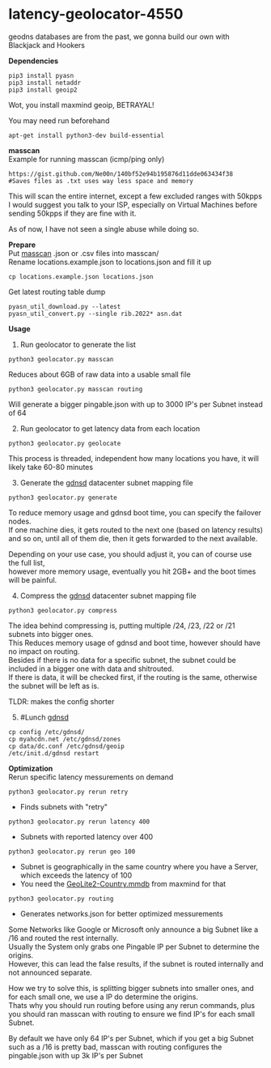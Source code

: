 # latency-geolocator-4550

geodns databases are from the past, we gonna build our own with Blackjack and Hookers

**Dependencies**<br />
```
pip3 install pyasn
pip3 install netaddr
pip3 install geoip2
```
Wot, you install maxmind geoip, BETRAYAL!

You may need run beforehand
```
apt-get install python3-dev build-essential
```

**masscan**<br />
Example for running masscan (icmp/ping only)
```
https://gist.github.com/Ne00n/140bf52e94b195876d11dde063434f38
#Saves files as .txt uses way less space and memory
```
This will scan the entire internet, except a few excluded ranges with 50kpps<br />
I would suggest you talk to your ISP, especially on Virtual Machines before sending 50kpps if they are fine with it.

As of now, I have not seen a single abuse while doing so.

**Prepare**<br />
Put [masscan](https://github.com/robertdavidgraham/masscan) .json or .csv files into masscan/<br />
Rename locations.example.json to locations.json and fill it up<br />
```
cp locations.example.json locations.json
```
Get latest routing table dump
```
pyasn_util_download.py --latest
pyasn_util_convert.py --single rib.2022* asn.dat
```

**Usage**<br />
1. Run geolocator to generate the list<br />
```
python3 geolocator.py masscan
```
Reduces about 6GB of raw data into a usable small file<br />

```
python3 geolocator.py masscan routing
```
Will generate a bigger pingable.json with up to 3000 IP's per Subnet instead of 64

2. Run geolocator to get latency data from each location
```
python3 geolocator.py geolocate
```
This process is threaded, independent how many locations you have, it will likely take 60-80 minutes<br />

3. Generate the [gdnsd](https://github.com/gdnsd/gdnsd) datacenter subnet mapping file
```
python3 geolocator.py generate
```
To reduce memory usage and gdnsd boot time, you can specify the failover nodes.<br>
If one machine dies, it gets routed to the next one (based on latency results) and so on, until all of them die, then it gets forwarded to the next available.<br>

Depending on your use case, you should adjust it, you can of course use the full list,<br>
however more memory usage, eventually you hit 2GB+ and the boot times will be painful.<br>

4. Compress the [gdnsd](https://github.com/gdnsd/gdnsd) datacenter subnet mapping file
```
python3 geolocator.py compress
```
The idea behind compressing is, putting multiple /24, /23, /22 or /21 subnets into bigger ones.<br>
This Reduces memory usage of gdnsd and boot time, however should have no impact on routing.<br>
Besides if there is no data for a specific subnet, the subnet could be included in a bigger one with data and shitrouted.<br>
If there is data, it will be checked first, if the routing is the same, otherwise the subnet will be left as is.<br>

TLDR: makes the config shorter<br>

5. #Lunch [gdnsd](https://github.com/gdnsd/gdnsd)
```
cp config /etc/gdnsd/
cp myahcdn.net /etc/gdnsd/zones
cp data/dc.conf /etc/gdnsd/geoip
/etc/init.d/gdnsd restart
```

**Optimization**<br />
Rerun specific latency messurements on demand
```
python3 geolocator.py rerun retry
```
- Finds subnets with "retry"
```
python3 geolocator.py rerun latency 400
```
- Subnets with reported latency over 400
```
python3 geolocator.py rerun geo 100
```
- Subnet is geographically in the same country where you have a Server, which exceeds the latency of 100<br />
- You need the [GeoLite2-Country.mmdb](https://dev.maxmind.com/geoip/geolite2-free-geolocation-data) from maxmind for that
```
python3 geolocator.py routing
```
- Generates networks.json for better optimized messurements<br>

Some Networks like Google or Microsoft only announce a big Subnet like a /16 and routed the rest internally.<br>
Usually the System only grabs one Pingable IP per Subnet to determine the origins.<br>
However, this can lead the false results, if the subnet is routed internally and not announced separate.<br>

How we try to solve this, is splitting bigger subnets into smaller ones, and for each small one, we use a IP do determine the origins.<br>
Thats why you should run routing before using any rerun commands, plus you should ran masscan with routing to ensure we find IP's for each small Subnet.<br>

By default we have only 64 IP's per Subnet, which if you get a big Subnet such as a /16 is pretty bad, masscan with routing configures the pingable.json with up 3k IP's per Subnet<br>